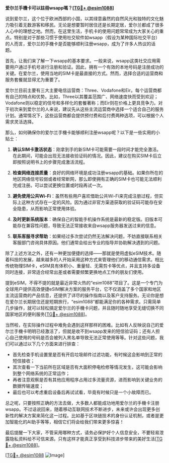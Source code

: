 **爱尔兰手機卡可以註冊wsapp嗎？[[TG💪+ @esim1088](https://t.me/s/esim1088)]**

说到爱尔兰，这个位于欧洲西部的小国，以其绿意盎然的自然风光和独特的文化魅力吸引着无数游客和移民。无论是想要暂时居住还是长期定居，爱尔兰都成了很多人心中的理想之地。然而，在这里生活，手机卡的使用问题常常成为大家关心的重点。特别是对于那些习惯于使用社交软件如wsapp（假设为某种国际社交平台）的人而言，爱尔兰的手機卡是否能够顺利注册wsapp，成为了许多人热议的话题。

首先，让我们来了解一下wsapp的基本要求。一般来说，wsapp这类社交应用需要用户通过手机号进行注册和验证。因此，拥有一个有效的本地号码是注册成功的关键。在爱尔兰，使用当地的SIM卡是最直接的方式。然而，选择合适的运营商和服务套餐就显得尤为重要了。

爱尔兰目前主要有三大主要电信运营商：Three、Vodafone和Eir。每个运营商都有自己的特点和优势。比如，Three以其覆盖范围广、网络速度快而受到欢迎；Vodafone则以稳定的信号和多样化的套餐著称；而Eir则在价格上更具竞争力。对于初次来到爱尔兰的人来说，建议先从这些主流运营商中选择一个适合自己的服务计划。通常情况下，这些运营商都会提供预付费和后付费两种选项，可以根据个人需求灵活选择。

那么，如何确保你的爱尔兰手機卡能够顺利注册wsapp呢？以下是一些实用的小贴士：

1. **确认SIM卡激活状态**：刚拿到手的新SIM卡可能需要一段时间才能完全激活。在此期间，可能会出现无法接收验证码的情况。因此，建议在购买SIM卡后立即按照说明书上的步骤完成激活流程。

2. **检查网络连接质量**：良好的网络环境是成功注册wsapp的基础。如果你所在的地区网络信号较弱或者经常断网，那么即使拥有正确的SIM卡也可能无法顺利完成注册。可以尝试更换位置或时段再试一次。

3. **避免使用公共Wi-Fi**：虽然有些用户喜欢借助公共Wi-Fi来完成注册过程，但实际上这种方式存在一定的风险。因为通过非官方渠道获取的验证码可能存在安全隐患，从而影响正常使用体验。

4. **及时更新系统版本**：确保自己的智能手机操作系统是最新的稳定版。旧版本可能存在兼容性问题，导致无法正常接收来自wsapp服务器发送过来的信息。

5. **联系客服寻求帮助**：如果经过多次尝试仍然无法解决问题，不妨直接联系相关客服部门咨询具体原因。他们通常会给出专业的指导并协助解决遇到的问题。

除了上述方法之外，还有一种更加便捷的选择——那就是使用虚拟eSIM技术。随着科技的发展，越来越多的人开始采用这种方式来管理他们的移动通信需求。相比传统物理SIM卡，eSIM具有体积小、重量轻、无需剪卡等优点，并且支持多设备同时连接，非常适合经常出差或者需要频繁更换地点工作的朋友们使用。

提到eSIM，不得不提的就是最近非常火热的“esim1088”项目了。这是一个专门为全球用户提供高效便捷eSIM解决方案的服务平台，它不仅涵盖了多个国家和地区主流运营商的产品信息，还提供了详尽的操作指南以及客户支持服务。无论你是想在爱尔兰长期居住还是短期旅行，“esim1088”都能满足你的各种需求。只需简单几步操作，就可以轻松搞定爱尔兰的手機卡问题，并且随时随地享受无缝切换不同国家地区的便利服务[[TG💪+ @esim1088](https://t.me/s/esim1088)]。

当然啦，在实际操作过程中难免会遇到这样那样的困难。比如有人反映说自己的爱尔兰手機卡明明已经激活了，但就是收不到wsapp发来的短信验证码；还有人担心自己使用的号码是否会被列入黑名单导致无法正常使用等等。针对这些问题，我们可以通过以下几个方面来进行排查：

- 首先检查手机设置里是否有开启垃圾邮件过滤功能，有时候这会影响到正常的短信接收；
- 其次查看一下当前所在区域是否有大面积停电检修等情况发生，这可能会影响到整个网络系统的正常运作；
- 再者注意观察是否有其他应用程序占用过多流量资源，进而影响到关键业务的数据传输速度；
- 最后也可以考虑重启设备后再试试看，毕竟有时候只是一个小故障而已。

总之呢，只要按照正确的方法去做，大多数人都能成功地用爱尔兰的手機卡注册wsapp。不过话说回来，随着移动互联网技术不断进步，未来或许会出现更多创新性的解决方案来简化这一过程。比如基于区块链技术的身份认证机制，或者是更加智能化的AI助手等等，相信它们将会给我们带来更多惊喜！

最后提醒一下大家，不管采用哪种方式，请务必保护好个人信息安全，不要轻易泄露隐私资料给不可信来源。只有这样才能真正享受到科技进步带来的美好生活[[TG💪+ @esim1088](https://t.me/s/esim1088)]。

[[TG💪+ @esim1088](https://t.me/s/esim1088) ![Image](https://i.postimg.cc/4NQfJmqS/Snipaste-2025-05-13-00-14-12.png)]